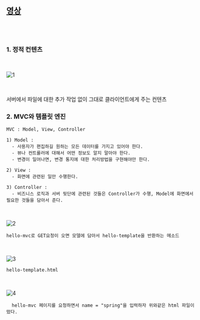 [영상](https://www.inflearn.com/course/%EC%8A%A4%ED%94%84%EB%A7%81-%EC%9E%85%EB%AC%B8-%EC%8A%A4%ED%94%84%EB%A7%81%EB%B6%80%ED%8A%B8/lecture/49576?tab=curriculum)
-------------------------------------------------------------------------------------

<br>
<br>

### 1. 정적 컨텐츠

<br>

![1](https://github.com/butcher313/TIL/blob/master/image/%EC%8A%A4%ED%94%84%EB%A7%810829/7.JPG)

<br>

  서버에서 파일에 대한 추가 작업 없이 그대로 클라이언트에게 주는 컨텐츠 
  

### 2. MVC와 템플릿 엔진

    MVC : Model, View, Controller
    
    1) Model : 
      - 사용자가 편집하길 원하는 모든 데이터를 가지고 있어야 한다.
      - 뷰나 컨트롤러에 대해서 어떤 정보도 알지 말아야 한다.
      - 변경이 일어나면, 변경 통지에 대한 처리방법을 구현해야만 한다. 
    
    2) View : 
      - 화면에 관련된 일만 수행한다. 
      
    3) Controller :
      - 비즈니스 로직과 서버 뒷단에 관련된 것들은 Controller가 수행, Model에 화면에서 필요한 것들을 담아서 준다. 
      

<br>

![2](https://github.com/butcher313/TIL/blob/master/image/%EC%8A%A4%ED%94%84%EB%A7%810829/9.JPG)

    hello-mvc로 GET요청이 오면 모델에 담아서 hello-template을 반환하는 메소드
    
    
<br>

![3](https://github.com/butcher313/TIL/blob/master/image/%EC%8A%A4%ED%94%84%EB%A7%810829/10.JPG)

    hello-template.html

<br>

![4](https://github.com/butcher313/TIL/blob/master/image/%EC%8A%A4%ED%94%84%EB%A7%810829/8.JPG)
      
      hello-mvc 페이지를 요청하면서 name = "spring"을 입력하자 위와같은 html 파일이 떴다. 
